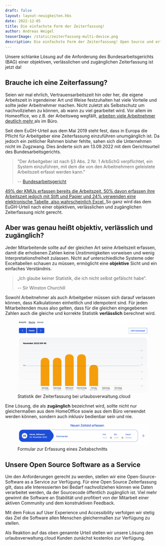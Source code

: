 ```yaml
---
draft: false
layout: layout-neuigkeiten.hbs
date: 2022-12-05
title: Die einfachste Form der Zeiterfassung!
author: Andreas Weigel
teaserImage: /static/zeiterfassung-multi-device.png
description: Die einfachste Form der Zeiterfassung! Open Source und erfüllt die Anforderungen des EuGH objektiv, verlässlich, zugänglich
---
```


Unsere schlanke Lösung auf die Anforderung des Bundesarbeitsgerichts (BAG) einer
objektiven, verlässlichen und zugänglichen Zeiterfassung ist jetzt da!

<!-- more -->

## Brauche ich eine Zeiterfassung?

Seien wir mal ehrlich, Vertrauensarbeitszeit hin oder her, die eigene Arbeitszeit in irgendeiner Art und Weise festzuhalten
hat viele Vorteile und sollte jeder Arbeitnehmer machen. Nicht zuletzt als Selbstschutz um nachvollziehen zu können,
ab wann zu viel gearbeitet wird. Vor allem im Homeoffice, wo z.B. der Arbeitsweg wegfällt,
<a target="_blank" href="https://www.forbes.com/sites/zakdoffman/2020/03/24/coronavirus-work-from-home-longer-hours-more-distractions-and-this-surprising-privacy-threat/">
arbeiten viele Arbeitnehmer deutlich mehr </a> als im Büro.

Seit dem EuGH-Urteil aus dem Mai 2019 steht fest, dass in Europa die Pflicht für Arbeitgeber eine Zeiterfassung einzuführen
unumgänglich ist. Da jedoch ein zeitlicher Rahmen bisher fehlte, sahen sich die Unternehmen nicht im Zugzwang.
Dies änderte sich am 13.09.2022 mit dem Gerichtsurteil des Bundesarbeitsgerichts.

> "Der Arbeitgeber ist nach §3 Abs. 2 Nr. 1 ArbSchG verpflichtet, ein System einzuführen, mit dem die von den Arbeitnehmern geleistete Arbeitszeit erfasst werden kann."
>
> -- <a href="https://www.bundesarbeitsgericht.de/presse/einfuehrung-elektronischer-zeiterfassung-initiativrecht-des-betriebsrats/">Bundesarbeitsgericht</a>

<a target="_blank" href="https://dup-magazin.de/management/strategie/so-kommen-sie-der-pflicht-zur-arbeitszeiterfassung-nach/">
49% der KMUs erfassen bereits die Arbeitszeit. 50% davon erfassen ihre Arbeitszeit jedoch mit Stift und Papier und 24% verwenden eine
elektronische Tabelle, also wahrscheinlich Excel. </a>
So ganz wird das dem EuGH-Urteil nach einer objektiven, verlässlichen und zugänglichen Zeiterfassung nicht gerecht.

## Aber was genau heißt objektiv, verlässlich und zugänglich?

Jeder Mitarbeitende sollte auf der gleichen Art seine Arbeitszeit erfassen, damit die erhobenen Zahlen keine
Unstimmigkeiten vorweisen und wenig Interpretationsfreiheit zulassen. Nicht auf unterschiedliche Systeme oder Exceltabellen
schauen zu müssen, ermöglicht eine **objektive** Sicht und ein einfaches Verständnis.

> „Ich glaube keiner Statistik, die ich nicht selbst gefälscht habe“.
>
> -- Sir Winston Churchill

Sowohl Arbeitnehmer als auch Arbeitgeber müssen sich darauf verlassen können, dass Kalkulationen einheitlich und idempotent
sind. Für jeden Mitarbeitenden muss also gelten, dass für die gleichen eingegebenen Zahlen auch die gleiche und korrekte
Statistik **verlässlich** berechnet wird.

<div class="flex my-8">
    <figure>
        <picture>
            <img
              src="stats.png"
              alt="Foo"
              decoding="async"
              loading="lazy"
              class="rounded-lg"
            />
        </picture>
        <figcaption class="text-sm text-center">Statistik der Zeiterfassung bei urlaubsverwaltung.cloud</figcaption>
    </figure>
</div>

Eine Lösung, die als **zugänglich** bezeichnet wird, sollte nicht nur gleichermaßen aus dem HomeOffice sowie aus dem Büro
verwendet werden können, sondern auch inklusiv bedienbar sein und nie.

<div class="flex my-8">
    <figure>
        <picture>
            <img
              src="enterslot.png"
              alt="Foo"
              decoding="async"
              loading="lazy"
              class="rounded-lg"
            />
        </picture>
        <figcaption class="text-sm text-center">Formular zur Erfassung eines Zeitabschnitts</figcaption>
    </figure>
</div>

## Unsere Open Source Software as a Service

Um den Anforderungen gerecht zu werden, stellen wir eine Open-Source-Software as a Service zur Verfügung.
Für eine Open Source Zeiterfassung gilt, dass alle Interessierten bei Bedarf nachvollziehen können wie Daten verarbeitet werden,
da der Sourcecode öffentlich zugänglich ist. Viel mehr gewinnt die Software an Stabilität und profitiert von der
Mitarbeit einer aktiven Community und dem konstruktiven Feedback.

Mit dem Fokus auf User Experience und Accessibility verfolgen wir stetig das Ziel die Software allen Menschen gleichermaßen
zur Verfügung zu stellen.

Als Reaktion auf das oben genannte Urteil stellen wir unsere Lösung den urlaubsverwaltung.cloud Kunden zunächst kostenlos zur Verfügung.
